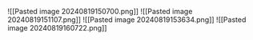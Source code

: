 ![[Pasted image 20240819150700.png]]
![[Pasted image 20240819151107.png]]
![[Pasted image 20240819153634.png]]
![[Pasted image 20240819160722.png]]